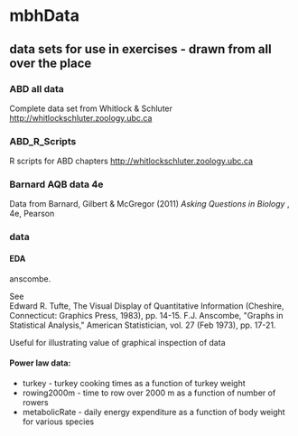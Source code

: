 # mbhData
## data sets for use in exercises - drawn from all over the place

### ABD all data
Complete data set from Whitlock & Schluter 
http://whitlockschluter.zoology.ubc.ca

### ABD_R_Scripts
R scripts for ABD chapters
http://whitlockschluter.zoology.ubc.ca


### Barnard AQB data 4e
Data from Barnard, Gilbert & McGregor (2011) _Asking Questions in Biology_ , 4e, Pearson

### data

#### EDA
anscombe.

See  
Edward R. Tufte, The Visual Display of Quantitative Information (Cheshire, Connecticut: Graphics Press, 1983), pp. 14-15.
F.J. Anscombe, "Graphs in Statistical Analysis," American Statistician, vol. 27 (Feb 1973), pp. 17-21.

Useful for illustrating value of graphical inspection of data

#### Power law data:
* turkey - turkey cooking times as a function of turkey weight
* rowing2000m - time to row over 2000 m as a function of number of rowers
* metabolicRate - daily energy expenditure as a function of body weight for various species






